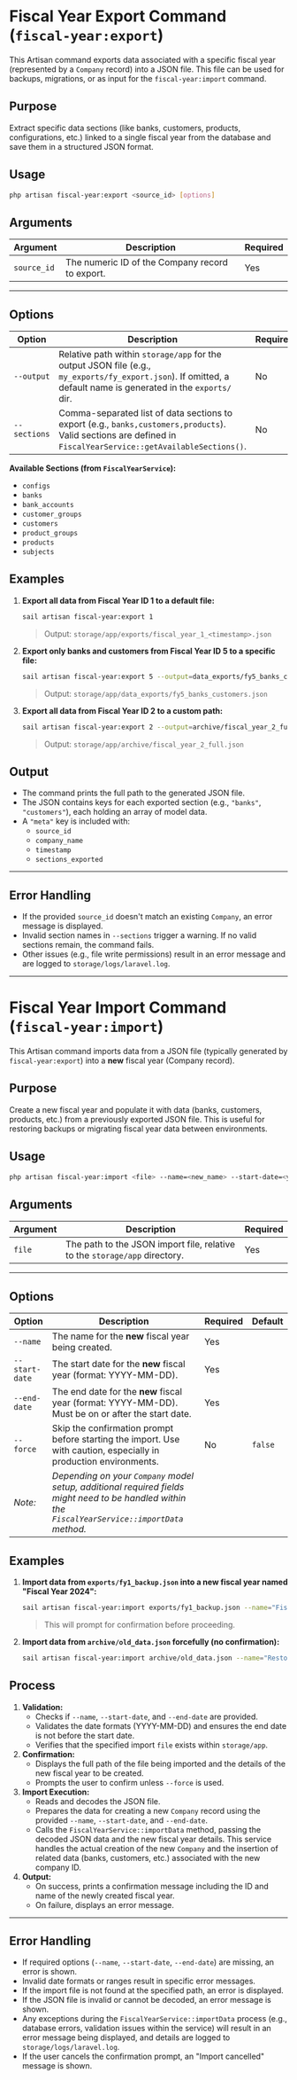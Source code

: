 # Fiscal Year Export Command (`fiscal-year:export`)

This Artisan command exports data associated with a specific fiscal year (represented by a `Company` record) into a JSON file. This file can be used for backups, migrations, or as input for the `fiscal-year:import` command.

## Purpose

Extract specific data sections (like banks, customers, products, configurations, etc.) linked to a single fiscal year from the database and save them in a structured JSON format.

## Usage

```bash
php artisan fiscal-year:export <source_id> [options]
```

## Arguments

| Argument   | Description                                      | Required |
|------------|--------------------------------------------------|----------|
| `source_id`| The numeric ID of the Company record to export. | Yes      |

---

## Options

| Option       | Description                                                                                                                                                    | Required | Default                                               |
|--------------|----------------------------------------------------------------------------------------------------------------------------------------------------------------|----------|-------------------------------------------------------|
| `--output`   | Relative path within `storage/app` for the output JSON file (e.g., `my_exports/fy_export.json`). If omitted, a default name is generated in the `exports/` dir. | No       | `exports/fiscal_year_<source_id>_<timestamp>.json`   |
| `--sections` | Comma-separated list of data sections to export (e.g., `banks,customers,products`). Valid sections are defined in `FiscalYearService::getAvailableSections()`. | No       | All available sections                                |

**Available Sections (from `FiscalYearService`):**
- `configs`
- `banks`
- `bank_accounts`
- `customer_groups`
- `customers`
- `product_groups`
- `products`
- `subjects`

## Examples

1. **Export all data from Fiscal Year ID 1 to a default file:**
   ```bash
   sail artisan fiscal-year:export 1
   ```
   > Output: `storage/app/exports/fiscal_year_1_<timestamp>.json`

2. **Export only banks and customers from Fiscal Year ID 5 to a specific file:**
   ```bash
   sail artisan fiscal-year:export 5 --output=data_exports/fy5_banks_customers.json --sections=banks,customers
   ```
   > Output: `storage/app/data_exports/fy5_banks_customers.json`

3. **Export all data from Fiscal Year ID 2 to a custom path:**
   ```bash
   sail artisan fiscal-year:export 2 --output=archive/fiscal_year_2_full.json
   ```
   > Output: `storage/app/archive/fiscal_year_2_full.json`


## Output

- The command prints the full path to the generated JSON file.
- The JSON contains keys for each exported section (e.g., `"banks"`, `"customers"`), each holding an array of model data.
- A `"meta"` key is included with:
  - `source_id`
  - `company_name`
  - `timestamp`
  - `sections_exported`

---

## Error Handling

- If the provided `source_id` doesn't match an existing `Company`, an error message is displayed.
- Invalid section names in `--sections` trigger a warning. If no valid sections remain, the command fails.
- Other issues (e.g., file write permissions) result in an error message and are logged to `storage/logs/laravel.log`.

---

# Fiscal Year Import Command (`fiscal-year:import`)

This Artisan command imports data from a JSON file (typically generated by `fiscal-year:export`) into a **new** fiscal year (Company record).

## Purpose

Create a new fiscal year and populate it with data (banks, customers, products, etc.) from a previously exported JSON file. This is useful for restoring backups or migrating fiscal year data between environments.

## Usage

```bash
php artisan fiscal-year:import <file> --name=<new_name> --start-date=<yyyy-mm-dd> --end-date=<yyyy-mm-dd> [options]
```

## Arguments

| Argument | Description                                                              | Required |
|----------|--------------------------------------------------------------------------|----------|
| `file`   | The path to the JSON import file, relative to the `storage/app` directory. | Yes      |

---

## Options

| Option         | Description                                                                                                                            | Required | Default |
|----------------|----------------------------------------------------------------------------------------------------------------------------------------|----------|---------|
| `--name`       | The name for the **new** fiscal year being created.                                                                                    | Yes      |         |
| `--start-date` | The start date for the **new** fiscal year (format: YYYY-MM-DD).                                                                       | Yes      |         |
| `--end-date`   | The end date for the **new** fiscal year (format: YYYY-MM-DD). Must be on or after the start date.                                      | Yes      |         |
| `--force`      | Skip the confirmation prompt before starting the import. Use with caution, especially in production environments.                        | No       | `false` |
| *Note:*        | *Depending on your `Company` model setup, additional required fields might need to be handled within the `FiscalYearService::importData` method.* |          |         |

## Examples

1. **Import data from `exports/fy1_backup.json` into a new fiscal year named "Fiscal Year 2024":**
   ```bash
   sail artisan fiscal-year:import exports/fy1_backup.json --name="Fiscal Year 2024" --start-date=2024-01-01 --end-date=2024-12-31
   ```
   > This will prompt for confirmation before proceeding.

2. **Import data from `archive/old_data.json` forcefully (no confirmation):**
   ```bash
   sail artisan fiscal-year:import archive/old_data.json --name="Restored FY" --start-date=2023-07-01 --end-date=2024-06-30 --force
   ```

## Process

1.  **Validation:**
    *   Checks if `--name`, `--start-date`, and `--end-date` are provided.
    *   Validates the date formats (YYYY-MM-DD) and ensures the end date is not before the start date.
    *   Verifies that the specified import `file` exists within `storage/app`.
2.  **Confirmation:**
    *   Displays the full path of the file being imported and the details of the new fiscal year to be created.
    *   Prompts the user to confirm unless `--force` is used.
3.  **Import Execution:**
    *   Reads and decodes the JSON file.
    *   Prepares the data for creating a new `Company` record using the provided `--name`, `--start-date`, and `--end-date`.
    *   Calls the `FiscalYearService::importData` method, passing the decoded JSON data and the new fiscal year details. This service handles the actual creation of the new `Company` and the insertion of related data (banks, customers, etc.) associated with the new company ID.
4.  **Output:**
    *   On success, prints a confirmation message including the ID and name of the newly created fiscal year.
    *   On failure, displays an error message.

---

## Error Handling

- If required options (`--name`, `--start-date`, `--end-date`) are missing, an error is shown.
- Invalid date formats or ranges result in specific error messages.
- If the import file is not found at the specified path, an error is displayed.
- If the JSON file is invalid or cannot be decoded, an error message is shown.
- Any exceptions during the `FiscalYearService::importData` process (e.g., database errors, validation issues within the service) will result in an error message being displayed, and details are logged to `storage/logs/laravel.log`.
- If the user cancels the confirmation prompt, an "Import cancelled" message is shown.
